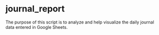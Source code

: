 # journal_report

The purpose of this script is to analyze and help visualize the daily journal data entered in Google Sheets. 
